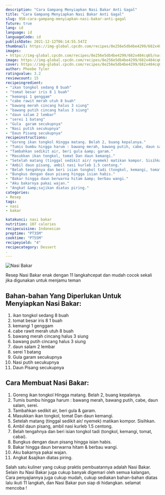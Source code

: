 ```yaml
---
description: "Cara Gampang Menyiapkan Nasi Bakar Anti Gagal"
title: "Cara Gampang Menyiapkan Nasi Bakar Anti Gagal"
slug: 950-cara-gampang-menyiapkan-nasi-bakar-anti-gagal
future: true
lang: id
language: id
languageCode: id
publishDate: 2021-12-12T06:14:55.547Z 
thumbnail: https://img-global.cpcdn.com/recipes/8e256e5db4be4299/682x484cq65/nasi-bakar-foto-resep-utama.png
images:
- https://img-global.cpcdn.com/recipes/8e256e5db4be4299/682x484cq65/nasi-bakar-foto-resep-utama.png
image: https://img-global.cpcdn.com/recipes/8e256e5db4be4299/682x484cq65/nasi-bakar-foto-resep-utama.png
cover: https://img-global.cpcdn.com/recipes/8e256e5db4be4299/682x484cq65/nasi-bakar-foto-resep-utama.png
author: Phoebe Tyler
ratingvalue: 3.2
reviewcount: 15
recipeingredient:
- "ikan tongkol sedang 8 buah"
- "tomat besar iris 8 1 buah"
- "kemangi 1 genggam"
- "cabe rawit merah utuh 8 buah"
- "bawang merah cincang halus 3 siung"
- "bawang putih cincang halus 3 siung"
- "daun salam 2 lembar"
- "serei 1 batang"
- "Gula  garam secukupnya"
- "Nasi putih secukupnya"
- "Daun Pisang secukupnya"
recipeinstructions:
- "Goreng ikan tongkol Hingga matang. Belah 2, buang kepalanya."
- "Tumis bumbu hingga harum : bawang merah, bawang putih, cabe, daun salam, serei."
- "Tambahkan sedikit air, beri gula &amp; garam."
- "Masukkan ikan tongkol, tomat Dan daun kemangi."
- "Setelah matang (tinggal sedikit air/ nyemek) matikan kompor. Sisihkan."
- "Ambil daun pisang, ambil nasi kurleb 1.5 centong."
- "Belah tengahnya dan beri isian tongkol tadi (tongkol, kemangi, tomat, cabai)."
- "Bungkus dengan daun pisang hingga isian habis."
- "Bakar hingga daun berwarna hitam &amp; berbau wangi."
- "Aku bakarnya pakai wajan."
- "Angkat &amp;sajikan diatas piring."
categories:
- Resep
tags:
- nasi
- bakar

katakunci: nasi bakar 
nutrition: 107 calories
recipecuisine: Indonesian
preptime: "PT35M"
cooktime: "PT55M"
recipeyield: "4"
recipecategory: Dessert
. 
---
```



![Nasi Bakar](https://img-global.cpcdn.com/recipes/8e256e5db4be4299/682x484cq65/nasi-bakar-foto-resep-utama.png)

Resep Nasi Bakar  enak dengan 11 langkahcepat dan mudah cocok sekali jika digunakan untuk menjamu teman

<!--inarticleads1-->

## Bahan-bahan Yang Diperlukan Untuk Menyiapkan Nasi Bakar:

1. ikan tongkol sedang 8 buah
1. tomat besar iris 8 1 buah
1. kemangi 1 genggam
1. cabe rawit merah utuh 8 buah
1. bawang merah cincang halus 3 siung
1. bawang putih cincang halus 3 siung
1. daun salam 2 lembar
1. serei 1 batang
1. Gula  garam secukupnya
1. Nasi putih secukupnya
1. Daun Pisang secukupnya



<!--inarticleads2-->

## Cara Membuat Nasi Bakar:

1. Goreng ikan tongkol Hingga matang. Belah 2, buang kepalanya.
1. Tumis bumbu hingga harum : bawang merah, bawang putih, cabe, daun salam, serei.
1. Tambahkan sedikit air, beri gula &amp; garam.
1. Masukkan ikan tongkol, tomat Dan daun kemangi.
1. Setelah matang (tinggal sedikit air/ nyemek) matikan kompor. Sisihkan.
1. Ambil daun pisang, ambil nasi kurleb 1.5 centong.
1. Belah tengahnya dan beri isian tongkol tadi (tongkol, kemangi, tomat, cabai).
1. Bungkus dengan daun pisang hingga isian habis.
1. Bakar hingga daun berwarna hitam &amp; berbau wangi.
1. Aku bakarnya pakai wajan.
1. Angkat &amp;sajikan diatas piring.




Salah satu kuliner yang cukup praktis pembuatannya adalah  Nasi Bakar. Selain itu  Nasi Bakar  juga cukup banyak digemari oleh semua kalangan, Cara penyajiannya juga cukup mudah, cukup sediakan bahan-bahan diatas lalu ikuti 11 langkah, dan  Nasi Bakar  pun siap di hidangkan. selamat mencoba !
